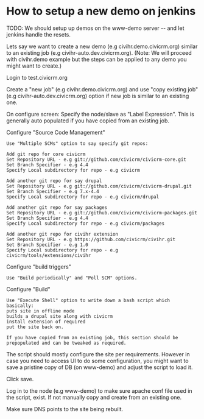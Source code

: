 How to setup a new demo on jenkins
======================================
TODO: We should setup up demos on the www-demo server -- and let jenkins handle the resets.

Lets say we want to create a new demo (e.g civihr.demo.civicrm.org) similar to an existing job (e.g civihr-auto.dev.civicrm.org). 
(Note: We will proceed with civihr.demo example but the steps can be applied to any demo you might want to create.)

Login to test.civicrm.org

Create a "new job" (e.g civihr.demo.civicrm.org) and use "copy existing job" (e.g civihr-auto.dev.civicrm.org) option if new job is similar to an existing one.

On configure screen: Specify the node/slave as "Label Expression". This is generally auto populated if you have copied from an existing job.

Configure "Source Code Management"
```
Use "Multiple SCMs" option to say specify git repos:

Add git repo for core civicrm
Set Repository URL - e.g git://github.com/civicrm/civicrm-core.git
Set Branch Specifier - e.g 4.4
Specify Local subdirectory for repo - e.g civicrm

Add another git repo for say drupal 
Set Repository URL - e.g git://github.com/civicrm/civicrm-drupal.git
Set Branch Specifier - e.g 7.x-4.4
Specify Local subdirectory for repo - e.g civicrm/drupal

Add another git repo for say packages
Set Repository URL - e.g git://github.com/civicrm/civicrm-packages.git
Set Branch Specifier - e.g 4.4
Specify Local subdirectory for repo - e.g civicrm/packages

Add another git repo for civihr extension
Set Repository URL - e.g https://github.com/civicrm/civihr.git
Set Branch Specifier - e.g 1.0
Specify Local subdirectory for repo - e.g civicrm/tools/extensions/civihr
```

Configure "build triggers"
```
Use "Build periodically" and "Poll SCM" options.
```

Configure "Build"
```
Use "Execute Shell" option to write down a bash script which basically:
puts site in offline mode
builds a drupal site along with civicrm
install extension of required
put the site back on.

If you have copied from an existing job, this section should be prepopulated and can be tweaked as required.
```

The script should mostly configure the site per requirements. However in case you need to access UI to do some configuration, you might want to save a pristine copy of DB (on www-demo) and adjust the script to load it.

Click save.

Log in to the node (e.g www-demo) to make sure apache conf file used in the script, exist. If not manually copy and create from an existing one.

Make sure DNS points to the site being rebuilt.
